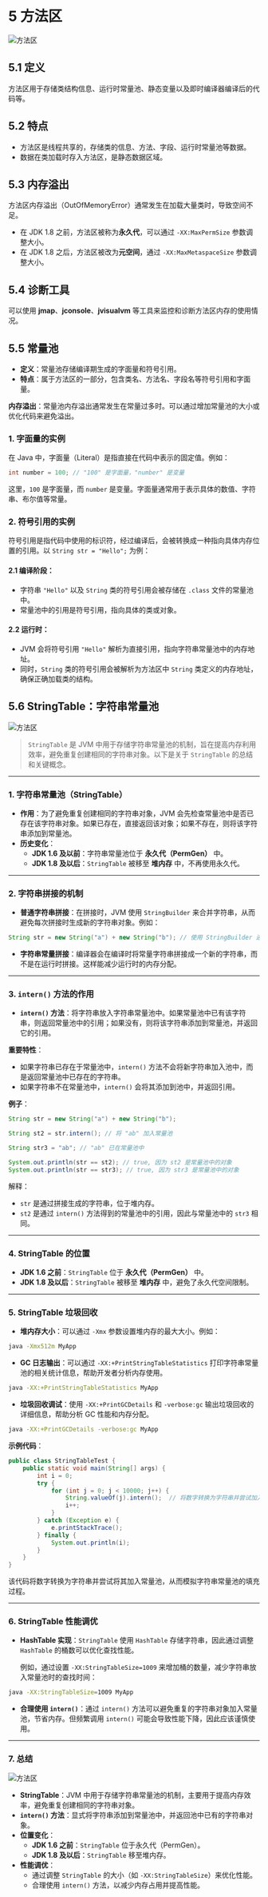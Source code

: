 # 5 方法区

![方法区](../assets/2.png)

## 5.1 定义

方法区用于存储类结构信息、运行时常量池、静态变量以及即时编译器编译后的代码等。

## 5.2 特点

- 方法区是线程共享的，存储类的信息、方法、字段、运行时常量池等数据。
- 数据在类加载时存入方法区，是静态数据区域。

## 5.3 内存溢出

方法区内存溢出（OutOfMemoryError）通常发生在加载大量类时，导致空间不足。

- 在 JDK 1.8 之前，方法区被称为**永久代**，可以通过 `-XX:MaxPermSize` 参数调整大小。
- 在 JDK 1.8 之后，方法区被改为**元空间**，通过 `-XX:MaxMetaspaceSize` 参数调整大小。

## 5.4 诊断工具

可以使用 **jmap**、**jconsole**、**jvisualvm** 等工具来监控和诊断方法区内存的使用情况。

## 5.5 常量池

- **定义**：常量池存储编译期生成的字面量和符号引用。
- **特点**：属于方法区的一部分，包含类名、方法名、字段名等符号引用和字面量。

**内存溢出**：常量池内存溢出通常发生在常量过多时。可以通过增加常量池的大小或优化代码来避免溢出。

### 1. 字面量的实例

在 Java 中，字面量（Literal）是指直接在代码中表示的固定值。例如：

```java
int number = 100; // "100" 是字面量，"number" 是变量
```

这里，`100` 是字面量，而 `number` 是变量。字面量通常用于表示具体的数值、字符串、布尔值等常量。

### 2. 符号引用的实例

符号引用是指代码中使用的标识符，经过编译后，会被转换成一种指向具体内存位置的引用。以 `String str = "Hello";` 为例：

#### 2.1 编译阶段：

- 字符串 `"Hello"` 以及 `String` 类的符号引用会被存储在 `.class` 文件的常量池中。
- 常量池中的引用是符号引用，指向具体的类或对象。

#### 2.2 运行时：

- JVM 会将符号引用 `"Hello"` 解析为直接引用，指向字符串常量池中的内存地址。
- 同时，`String` 类的符号引用会被解析为方法区中 `String` 类定义的内存地址，确保正确加载类的结构。

## 5.6 **StringTable：字符串常量池**

![方法区](../assets/3.png)

> `StringTable` 是 JVM 中用于存储字符串常量池的机制，旨在提高内存利用效率，避免重复创建相同的字符串对象。以下是关于 `StringTable` 的总结和关键概念。

---

### **1. 字符串常量池（StringTable）**

- **作用**：为了避免重复创建相同的字符串对象，JVM 会先检查常量池中是否已存在该字符串对象。如果已存在，直接返回该对象；如果不存在，则将该字符串添加到常量池。
- **历史变化**：
  - **JDK 1.6 及以前**：字符串常量池位于 **永久代（PermGen）** 中。
  - **JDK 1.8 及以后**：`StringTable` 被移至 **堆内存** 中，不再使用永久代。

---

### **2. 字符串拼接的机制**

- **普通字符串拼接**：在拼接时，JVM 使用 `StringBuilder` 来合并字符串，从而避免每次拼接时生成新的字符串对象。例如：

```java
String str = new String("a") + new String("b"); // 使用 StringBuilder 进行拼接
```

- **字符串常量拼接**：编译器会在编译时将常量字符串拼接成一个新的字符串，而不是在运行时拼接。这样能减少运行时的内存分配。

---

### **3. `intern()` 方法的作用**

- **`intern()` 方法**：将字符串放入字符串常量池中。如果常量池中已有该字符串，则返回常量池中的引用；如果没有，则将该字符串添加到常量池，并返回它的引用。

**重要特性**：

- 如果字符串已存在于常量池中，`intern()` 方法不会将新字符串加入池中，而是返回常量池中已存在的字符串。
- 如果字符串不在常量池中，`intern()` 会将其添加到池中，并返回引用。

**例子**：

```java
String str = new String("a") + new String("b");

String st2 = str.intern(); // 将 "ab" 加入常量池

String str3 = "ab"; // "ab" 已在常量池中

System.out.println(str == st2); // true, 因为 st2 是常量池中的对象
System.out.println(str == str3); // true, 因为 str3 是常量池中的对象
```

解释：

- `str` 是通过拼接生成的字符串，位于堆内存。
- `st2` 是通过 `intern()` 方法得到的常量池中的引用，因此与常量池中的 `str3` 相同。

---

### **4. StringTable 的位置**

- **JDK 1.6 之前**：`StringTable` 位于 **永久代（PermGen）** 中。
- **JDK 1.8 及以后**：`StringTable` 被移至 **堆内存** 中，避免了永久代空间限制。

---

### **5. StringTable 垃圾回收**

- **堆内存大小**：可以通过 `-Xmx` 参数设置堆内存的最大大小。例如：

```bash
java -Xmx512m MyApp
```

- **GC 日志输出**：可以通过 `-XX:+PrintStringTableStatistics` 打印字符串常量池的相关统计信息，帮助开发者分析内存使用。

```bash
java -XX:+PrintStringTableStatistics MyApp
```

- **垃圾回收调试**：使用 `-XX:+PrintGCDetails` 和 `-verbose:gc` 输出垃圾回收的详细信息，帮助分析 GC 性能和内存分配。

```bash
java -XX:+PrintGCDetails -verbose:gc MyApp
```

**示例代码**：

```java
public class StringTableTest {
    public static void main(String[] args) {
        int i = 0;
        try {
            for (int j = 0; j < 10000; j++) {
                String.valueOf(j).intern();  // 将数字转换为字符串并尝试加入常量池
                i++;
            }
        } catch (Exception e) {
            e.printStackTrace();
        } finally {
            System.out.println(i);
        }
    }
}
```

该代码将数字转换为字符串并尝试将其加入常量池，从而模拟字符串常量池的填充过程。

---

### **6. StringTable 性能调优**

- **HashTable 实现**：`StringTable` 使用 `HashTable` 存储字符串，因此通过调整 `HashTable` 的桶数可以优化查找性能。

  例如，通过设置 `-XX:StringTableSize=1009` 来增加桶的数量，减少字符串放入常量池时的查找时间：

```bash
java -XX:StringTableSize=1009 MyApp
```

- **合理使用 `intern()`**：通过 `intern()` 方法可以避免重复的字符串对象加入常量池，节省内存。但频繁调用 `intern()` 可能会导致性能下降，因此应该谨慎使用。

---

### **7. 总结**

![方法区](../assets/4.png)

- **StringTable**：JVM 中用于存储字符串常量池的机制，主要用于提高内存效率，避免重复创建相同的字符串对象。
- **`intern()` 方法**：显式将字符串添加到常量池中，并返回池中已有的字符串对象。
- **位置变化**：
  - **JDK 1.6 之前**：`StringTable` 位于永久代（PermGen）。
  - **JDK 1.8 及以后**：`StringTable` 移至堆内存。
- **性能调优**：
  - 通过调整 `StringTable` 的大小（如 `-XX:StringTableSize`）来优化性能。
  - 合理使用 `intern()` 方法，以减少内存占用并提高性能。